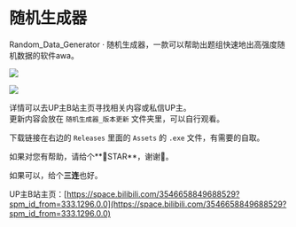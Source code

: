 # 随机生成器
Random_Data_Generator · 随机生成器，一款可以帮助出题组快速地出高强度随机数据的软件awa。

![](https://s21.ax1x.com/2024/08/30/pAE3TRf.png)

![](https://s21.ax1x.com/2024/08/30/pAE37z8.png)

详情可以去UP主B站主页寻找相关内容或私信UP主。  
更新内容会放在 `随机生成器_版本更新` 文件夹里，可以自行观看。

下载链接在右边的 `Releases` 里面的 `Assets` 的 `.exe` 文件，有需要的自取。

如果对您有帮助，请给个**🌟STAR**，谢谢🙏。

如果可以，给个**三连**也好。

UP主B站主页：[https://space.bilibili.com/3546658849688529?spm_id_from=333.1296.0.0](https://space.bilibili.com/3546658849688529?spm_id_from=333.1296.0.0)
